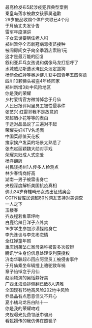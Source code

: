 最高检发布5起涉疫犯罪典型案例  
秦皇岛落水被救女孩家属道歉  
29岁废品收购个体户失联已4个月  
于月仙丈夫发讣告  
雷军年度演讲  
子女去世要瞒住老人吗  
郑州暂停全市新冠病毒疫苗接种  
被闯房间女子向全季酒店索赔1元  
这才是最万能的回复  
叙利亚乒乓女孩说和偶像马龙打招呼了  
水城威尼斯遭水淹民众淡定遛狗  
杨倩全红婵等奥运健儿获中国青年五四奖章  
四川10颗佛头被盗4年终回家  
郑州新增3处中风险地区  
你是我的荣耀  
乡村爱情官方微博悼念于月仙  
人民日报评阿里员工被性侵事件  
张艺兴 红雷哥我不是故意的  
邓超晒小花等等的表白  
于途对晶晶说了三遍对不起  
荣耀夫妇KTV名场面  
中国菜颜值天花板  
挨家挨户发菜的场景太熟悉了  
张杰赵丽颖魏大勋对手戏  
荣耀夫妇成人式恋爱  
杨洋翻牌  
村民谈扬州1人传多人检测点  
林少春情商好高  
湖南一男子被雷击身亡  
央视深度解析美国抗疫真相  
佛山24岁脊椎畸形女孩出征残奥会  
CGTN智库民调超80%网友支持对美调查  
一人之下  
玉楼春  
齐焱程若鱼草坪吻  
白鹿给辣目洋子点外卖  
16岁学生参加沙漠探险身亡  
李光洙谈与李先彬恋情  
全红婵童年照  
重庆姐弟坠亡案母亲称被告多次狡辩  
腾讯学生身份信息处理专利获授权  
济南华联超市回应阿里员工被侵害事件  
于月仙乘坐车辆撞上骆驼致车祸  
章子怡悼念于月仙  
赵丽颖演的吴恬静好美  
广西北海渔排侧翻已致8人遇难  
全国现有15地高风险202地中风险  
乔晶晶有点愿意但又不开心  
夏小橘乌龙告白陆十一  
你是我的荣耀吻戏  
央视曝光免费领纸巾骗局  
看甄嬛传的我仿佛在照镜子  

